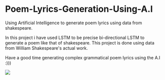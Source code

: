 # Poem-Lyrics-Generation-Using-A.I
Using Artificial Intelligence to generate poem lyrics using data from shakespeare.

In this project i have used LSTM to be precise bi-directional LSTM to generate a poem like that of shakespeare. This project is done using data from William Shakespeare's actual work. 

Have a good time generating complex grammatical poem lyrics using the A.I :)))

![](images/)
